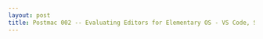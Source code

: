 ```yaml
---
layout: post
title: Postmac 002 -- Evaluating Editors for Elementary OS - VS Code, Sublime Text, Atom
---
```

